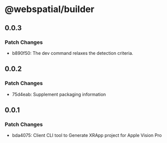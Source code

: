 # @webspatial/builder

## 0.0.3

### Patch Changes

- b890f50: The dev command relaxes the detection criteria.

## 0.0.2

### Patch Changes

- 75d4eab: Supplement packaging information

## 0.0.1

### Patch Changes

- bda4075: Client CLI tool to Generate XRApp project for Apple Vision Pro
